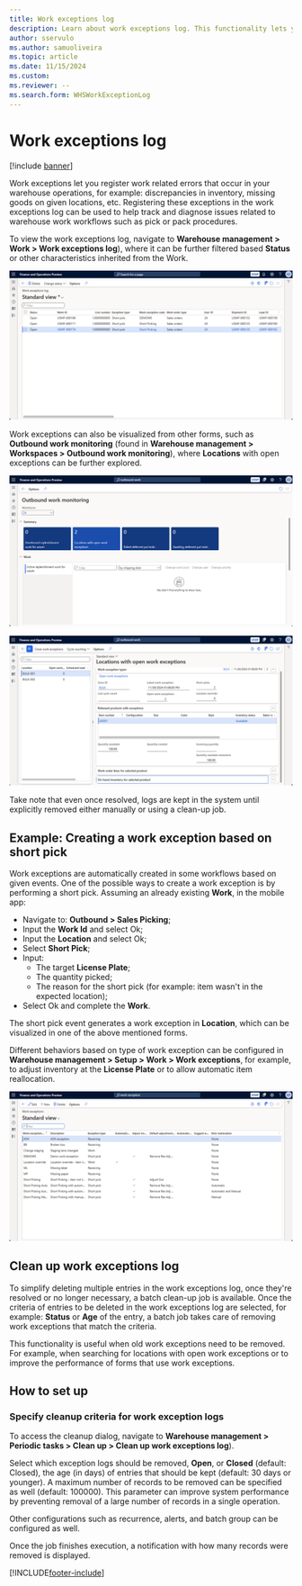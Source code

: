 ```yaml
---
title: Work exceptions log
description: Learn about work exceptions log. This functionality lets you register issues from your operational workflows to be tracked and addressed.
author: sservulo
ms.author: samuoliveira
ms.topic: article
ms.date: 11/15/2024
ms.custom:
ms.reviewer: --
ms.search.form: WHSWorkExceptionLog
---
```


# Work exceptions log

[!include [banner](../includes/banner.md)]

Work exceptions let you register work related errors that occur in your warehouse operations, for example: discrepancies in inventory, missing goods on given locations, etc. Registering these exceptions in the work exceptions log can be used to help track and diagnose issues related to warehouse work workflows such as pick or pack procedures.

To view the work exceptions log, navigate to **Warehouse management \> Work \> Work exceptions log**), where it can be further filtered based **Status** or other characteristics inherited from the Work.

![Work exceptions log form](media/work-exceptions-log-form.png)

Work exceptions can also be visualized from other forms, such as **Outbound work monitoring** (found in **Warehouse management \> Workspaces \> Outbound work monitoring**), where **Locations** with open exceptions can be further explored.

![Outbound work monitoring form](media/outbound-work-monitoring-form.png)

![Locations with open work exceptions form](media/locations-with-open-exceptions-form.png)

Take note that even once resolved, logs are kept in the system until explicitly removed either manually or using a clean-up job.

## Example: Creating a work exception based on short pick

Work exceptions are automatically created in some workflows based on given events. One of the possible ways to create a work exception is by performing a short pick. Assuming an already existing **Work**, in the mobile app:

- Navigate to: **Outbound \> Sales Picking**;
- Input the **Work Id** and select Ok;
- Input the **Location** and select Ok;
- Select **Short Pick**;
- Input:
    - The target **License Plate**;
    - The quantity picked;
    - The reason for the short pick (for example: item wasn't in the expected location);
- Select Ok and complete the **Work**.

The short pick event generates a work exception in **Location**, which can be visualized in one of the above mentioned forms.

Different behaviors based on type of work exception can be configured in **Warehouse management \> Setup \> Work \> Work exceptions**, for example, to adjust inventory at the **License Plate** or to allow automatic item reallocation.

![Work exceptions form](media/work-exceptions-form.png)

## Clean up work exceptions log

To simplify deleting multiple entries in the work exceptions log, once they're resolved or no longer necessary, a batch clean-up job is available. Once the criteria of entries to be deleted in the work exceptions log are selected, for example: **Status** or **Age** of the entry, a batch job takes care of removing work exceptions that match the criteria.

This functionality is useful when old work exceptions need to be removed. For example, when searching for locations with open work exceptions or to improve the performance of forms that use work exceptions.

## How to set up

### Specify cleanup criteria for work exception logs

To access the cleanup dialog, navigate to **Warehouse management \> Periodic tasks \> Clean up \> Clean up work exceptions log**).

Select which exception logs should be removed, **Open**, or **Closed** (default: Closed), the age (in days) of entries that should be kept (default: 30 days or younger). A maximum number of records to be removed can be specified as well (default: 100000). This parameter can improve system performance by preventing removal of a large number of records in a single operation.

Other configurations such as recurrence, alerts, and batch group can be configured as well.

Once the job finishes execution, a notification with how many records were removed is displayed.

[!INCLUDE[footer-include](../../includes/footer-banner.md)]

